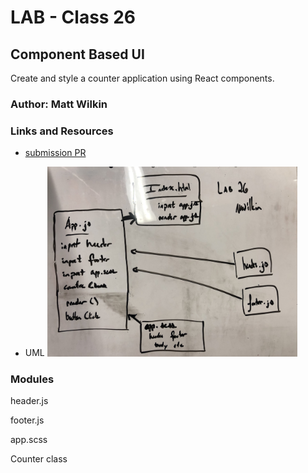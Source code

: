 # LAB - Class 26

## Component Based UI

Create and style a counter application using React components.

### Author: Matt Wilkin

### Links and Resources

- [submission PR](https://codesandbox.io/s/wilkinlab26-c2tqr)

- UML <img src="../assets/class26_UML.jpg" width=400>

### Modules

header.js

footer.js

app.scss

Counter class

